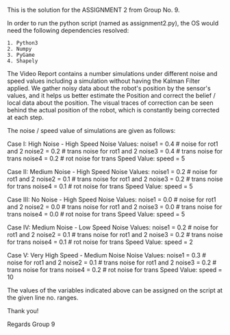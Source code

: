 
This is the solution for the ASSIGNMENT 2 from Group No. 9. 

In order to run the python script (named as assignment2.py), the OS would need the following dependencies resolved:
	
	1. Python3
	2. Numpy
	3. PyGame
	4. Shapely

The Video Report contains a number simulations under different noise and speed values including a simulation without having the Kalman Filter applied. We gather noisy data about the robot's position by the sensor's values, and it helps us better estimate the Position and correct the belief / local data about the position. The visual traces of correction can be seen behind the actual position of the robot, which is constantly being corrected at each step.

The noise / speed value of simulations are given as follows:

Case I: High Noise - High Speed
	Noise Values: 
		noise1 = 0.4 # noise for rot1 and 2
		noise2 = 0.2 # trans noise for rot1 and 2
		noise3 = 0.4 # trans noise for trans
		noise4 = 0.2 # rot noise for trans
	Speed Value: 
		speed = 5

Case II: Medium Noise - High Speed
	Noise Values: 
		noise1 = 0.2 # noise for rot1 and 2
		noise2 = 0.1 # trans noise for rot1 and 2
		noise3 = 0.2 # trans noise for trans
		noise4 = 0.1 # rot noise for trans
	Speed Value: 
		speed = 5

Case III: No Noise - High Speed
	Noise Values:
		noise1 = 0.0 # noise for rot1 and 2
		noise2 = 0.0 # trans noise for rot1 and 2
		noise3 = 0.0 # trans noise for trans
		noise4 = 0.0 # rot noise for trans
	Speed Value:
		speed = 5

Case IV: Medium Noise - Low Speed
	Noise Values:
		noise1 = 0.2 # noise for rot1 and 2
		noise2 = 0.1 # trans noise for rot1 and 2
		noise3 = 0.2 # trans noise for trans
		noise4 = 0.1 # rot noise for trans
	Speed Value:
		speed = 2

Case V: Very High Speed - Medium Noise 
	Noise Values:
		noise1 = 0.3 # noise for rot1 and 2
		noise2 = 0.1 # trans noise for rot1 and 2
		noise3 = 0.2 # trans noise for trans
		noise4 = 0.2 # rot noise for trans
	Speed Value:
		speed = 10


The values of the variables indicated above can be assigned on the script at the given line no. ranges. 

Thank you!

Regards
Group 9
